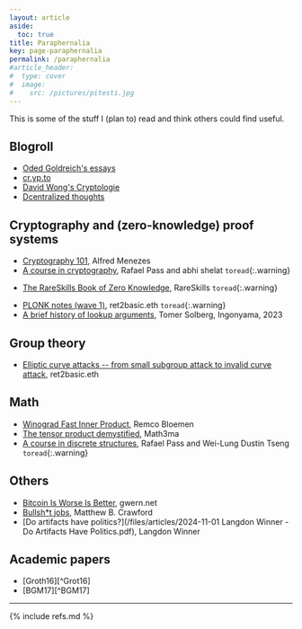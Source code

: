 ```yaml
---
layout: article
aside:
  toc: true
title: Paraphernalia
key: page-paraphernalia
permalink: /paraphernalia
#article_header:
#  type: cover
#  image:
#    src: /pictures/pitesti.jpg
---
```


This is some of the stuff I (plan to) read and think others could find useful.

<!-- Note to self: commented some stuff out to maintain higher signal-to-noise ratio -->

## Blogroll

 - [Oded Goldreich's essays](https://www.wisdom.weizmann.ac.il/~oded/essays.html)
 - [cr.yp.to](https://cr.yp.to)
 - [David Wong's Cryptologie](https://cryptologie.net)
 - [Dcentralized thoughts](https://decentralizedthoughts.github.io)

## Cryptography and (zero-knowledge) proof systems

 - [Cryptography 101](https://cryptography101.ca/), Alfred Menezes
 - [A course in cryptography](https://www.cs.cornell.edu/courses/cs4830/2010fa/lecnotes.pdf), Rafael Pass and abhi shelat `toread`{:.warning}
 <!-- - [The MoonMath manual](https://leastauthority.com/community-matters/moonmath-manual/), Least Authority `toread`{:.warning} -->
 - [The RareSkills Book of Zero Knowledge](https://www.rareskills.io/zk-book), RareSkills `toread`{:.warning}
 <!-- - [Notes on programmable cryptography](https://github.com/0xPARC/0xparc-intro-book/releases), 0xPARC `toread`{:.warning} -->
 - [PLONK notes (wave 1)](https://www.ret2basic.me/2024/08/21/plonk-notes-wave-1.html), ret2basic.eth `toread`{:.warning}
 - [A brief history of lookup arguments](https://github.com/ingonyama-zk/papers/blob/main/lookups.pdf), Tomer Solberg, Ingonyama, 2023

## Group theory

 - [Elliptic curve attacks -- from small subgroup attack to invalid curve attack](https://www.ret2basic.me/2024/04/12/elliptic-curve-attacks-small-subgroup.html), ret2basic.eth

## Math
 
 - [Winograd Fast Inner Product](https://xn--2-umb.com/24/inner-product/), Remco Bloemen
 - [The tensor product demystified](https://www.math3ma.com/blog/the-tensor-product-demystified), Math3ma
 - [A course in discrete structures](https://www.cs.cornell.edu/~rafael/discmath.pdf), Rafael Pass and Wei-Lung Dustin Tseng `toread`{:.warning}

<!-- ## Formal verification

 - [The Natural Numbers Game](https://adam.math.hhu.de/#/g/leanprover-community/nng4)
 - [ImperialCollegeLondon/formalising-mathematics-2024](https://github.com/ImperialCollegeLondon/formalising-mathematics-2024)
 - [Formalising mathematics 2024](https://www.ma.imperial.ac.uk/~buzzard/xena/formalising-mathematics-2024/)
 - [Xena Project useful links](https://xenaproject.wordpress.com/useful-links/)
 - [Learning Lean 4](https://leanprover-community.github.io/learn.html)
 - [Mathematics in Lean](https://leanprover-community.github.io/mathematics_in_lean/)
 - [PatrickMassot/GlimpseOfLean](https://github.com/PatrickMassot/GlimpseOfLean?tab=readme-ov-file)-->

## Others

 - [Bitcoin Is Worse Is Better](https://gwern.net/bitcoin-is-worse-is-better), gwern.net
 - [Bullsh*t jobs](https://mcrawford.substack.com/p/bullsht-jobs), Matthew B. Crawford
 - [Do artifacts have politics?](/files/articles/2024-11-01 Langdon Winner - Do Artifacts Have Politics.pdf), Langdon Winner
<!-- - [Quantum punks](https://quantumpunks.org/) -->

## Academic papers

 - [Groth16][^Grot16]
 - [BGM17][^BGM17]

---

{% include refs.md %}
